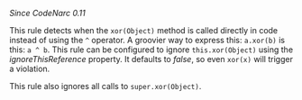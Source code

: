 *Since CodeNarc 0.11*

This rule detects when the `xor(Object)` method is called directly in
code instead of using the `^` operator. A groovier way to express this:
`a.xor(b)` is this: `a ^ b`. This rule can be configured to ignore
`this.xor(Object)` using the *ignoreThisReference* property. It defaults
to *false*, so even `xor(x)` will trigger a violation.

This rule also ignores all calls to `super.xor(Object)`.
